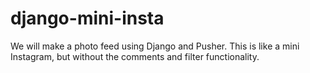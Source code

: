 # django-mini-insta
We will make a photo feed using Django and Pusher. This is like a mini Instagram, but without the comments and filter functionality.
